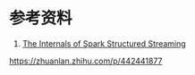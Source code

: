 # 参考资料

1. [The Internals of Spark Structured Streaming](https://jaceklaskowski.github.io/spark-structured-streaming-book/MicroBatchStream/)


https://zhuanlan.zhihu.com/p/442441877